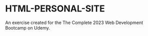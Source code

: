 # HTML-PERSONAL-SITE
An exercise created for the The Complete 2023 Web Development Bootcamp on Udemy.
